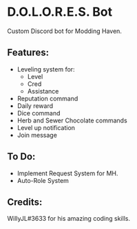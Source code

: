 # D.O.L.O.R.E.S. Bot
Custom Discord bot for Modding Haven.

## Features:
 - Leveling system for:
   - Level
   - Cred
   - Assistance
 - Reputation command
 - Daily reward
 - Dice command
 - Herb and Sewer Chocolate commands
 - Level up notification
 - Join message

## To Do:
 - Implement Request System for MH.
 - Auto-Role System

## Credits:
WillyJL#3633 for his amazing coding skills.
